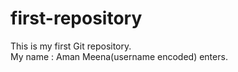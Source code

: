 # first-repository
This is my first Git repository.
<br>
My name : Aman Meena(username encoded) enters.

